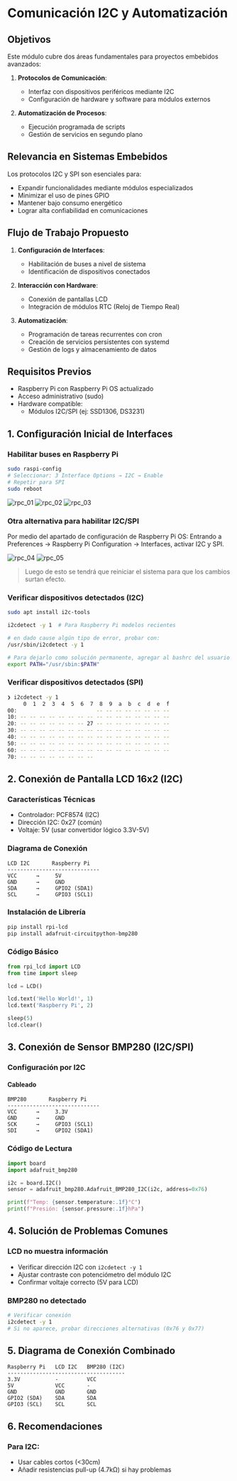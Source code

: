 # Comunicación I2C y Automatización

## Objetivos
Este módulo cubre dos áreas fundamentales para proyectos embebidos avanzados:

1. **Protocolos de Comunicación**:
   - Interfaz con dispositivos periféricos mediante I2C
   - Configuración de hardware y software para módulos externos

2. **Automatización de Procesos**:
   - Ejecución programada de scripts
   - Gestión de servicios en segundo plano

## Relevancia en Sistemas Embebidos
Los protocolos I2C y SPI son esenciales para:
- Expandir funcionalidades mediante módulos especializados
- Minimizar el uso de pines GPIO
- Mantener bajo consumo energético
- Lograr alta confiabilidad en comunicaciones

## Flujo de Trabajo Propuesto
1. **Configuración de Interfaces**:
   - Habilitación de buses a nivel de sistema
   - Identificación de dispositivos conectados

2. **Interacción con Hardware**:
   - Conexión de pantallas LCD
   - Integración de módulos RTC (Reloj de Tiempo Real)

3. **Automatización**:
   - Programación de tareas recurrentes con cron
   - Creación de servicios persistentes con systemd
   - Gestión de logs y almacenamiento de datos

## Requisitos Previos
- Raspberry Pi con Raspberry Pi OS actualizado
- Acceso administrativo (sudo)
- Hardware compatible:
  - Módulos I2C/SPI (ej: SSD1306, DS3231)

## 1. Configuración Inicial de Interfaces

### Habilitar buses en Raspberry Pi

```bash
sudo raspi-config
# Seleccionar: 3 Interface Options → I2C → Enable
# Repetir para SPI
sudo reboot
```

![rpc_01](./imgs/rpc_01.png)
![rpc_02](./imgs/rpc_02.png)
![rpc_03](./imgs/rpc_03.png)

### Otra alternativa para habilitar I2C/SPI
Por medio del apartado de configuración de Raspberry Pi OS:
Entrando a Preferences → Raspberry Pi Configuration → Interfaces, activar I2C y SPI.

![rpc_04](./imgs/rpc_04.png)
![rpc_05](./imgs/rpc_05.png)

> Luego de esto se tendrá que reiniciar el sistema para que los cambios surtan efecto.

### Verificar dispositivos detectados (I2C)

```bash
sudo apt install i2c-tools

i2cdetect -y 1  # Para Raspberry Pi modelos recientes

# en dado cause algún tipo de error, probar con:
/usr/sbin/i2cdetect -y 1

# Para dejarlo como solución permanente, agregar al bashrc del usuario actual:
export PATH="/usr/sbin:$PATH"

```

### Verificar dispositivos detectados (SPI)

```bash
❯ i2cdetect -y 1
     0  1  2  3  4  5  6  7  8  9  a  b  c  d  e  f
00:                         -- -- -- -- -- -- -- -- 
10: -- -- -- -- -- -- -- -- -- -- -- -- -- -- -- -- 
20: -- -- -- -- -- -- -- 27 -- -- -- -- -- -- -- -- 
30: -- -- -- -- -- -- -- -- -- -- -- -- -- -- -- -- 
40: -- -- -- -- -- -- -- -- -- -- -- -- -- -- -- -- 
50: -- -- -- -- -- -- -- -- -- -- -- -- -- -- -- -- 
60: -- -- -- -- -- -- -- -- -- -- -- -- -- -- -- -- 
70: -- -- -- -- -- -- -- --       

```



## 2. Conexión de Pantalla LCD 16x2 (I2C)

### Características Técnicas

* Controlador: PCF8574 (I2C)
* Dirección I2C: 0x27 (común)
* Voltaje: 5V (usar convertidor lógico 3.3V-5V)

### Diagrama de Conexión

```
LCD I2C       Raspberry Pi
-----------------------------
VCC      →     5V
GND      →     GND
SDA      →     GPIO2 (SDA1)
SCL      →     GPIO3 (SCL1)
```

### Instalación de Librería

```bash
pip install rpi-lcd
pip install adafruit-circuitpython-bmp280
```

### Código Básico

```python
from rpi_lcd import LCD
from time import sleep

lcd = LCD()

lcd.text('Hello World!', 1)
lcd.text('Raspberry Pi', 2)

sleep(5)
lcd.clear()
```

## 3. Conexión de Sensor BMP280 (I2C/SPI)

### Configuración por I2C

#### Cableado

```
BMP280       Raspberry Pi
-----------------------------
VCC      →     3.3V
GND      →     GND
SCK      →     GPIO3 (SCL1)
SDI      →     GPIO2 (SDA1)
```

### Código de Lectura

```python
import board
import adafruit_bmp280

i2c = board.I2C()
sensor = adafruit_bmp280.Adafruit_BMP280_I2C(i2c, address=0x76)

print(f"Temp: {sensor.temperature:.1f}°C")
print(f"Presión: {sensor.pressure:.1f}hPa")
```

## 4. Solución de Problemas Comunes

### LCD no muestra información

* Verificar dirección I2C con `i2cdetect -y 1`
* Ajustar contraste con potenciómetro del módulo I2C
* Confirmar voltaje correcto (5V para LCD)

### BMP280 no detectado

```bash
# Verificar conexión
i2cdetect -y 1
# Si no aparece, probar direcciones alternativas (0x76 y 0x77)
```

## 5. Diagrama de Conexión Combinado

```
Raspberry Pi   LCD I2C   BMP280 (I2C)
-------------------------------------
3.3V           -         VCC
5V             VCC       -
GND            GND       GND
GPIO2 (SDA)    SDA       SDA
GPIO3 (SCL)    SCL       SCL
```

## 6. Recomendaciones

### Para I2C:

* Usar cables cortos (<30cm)
* Añadir resistencias pull-up (4.7kΩ) si hay problemas

